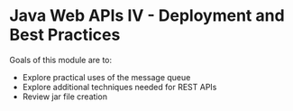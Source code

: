 # Java Web APIs IV - Deployment and Best Practices

Goals of this module are to:

- Explore practical uses of the message queue
- Explore additional techniques needed for REST APIs
- Review jar file creation